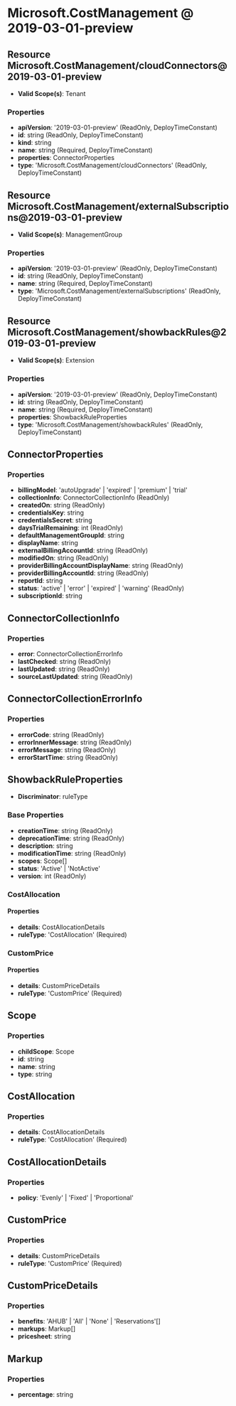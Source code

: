 # Microsoft.CostManagement @ 2019-03-01-preview

## Resource Microsoft.CostManagement/cloudConnectors@2019-03-01-preview
* **Valid Scope(s)**: Tenant
### Properties
* **apiVersion**: '2019-03-01-preview' (ReadOnly, DeployTimeConstant)
* **id**: string (ReadOnly, DeployTimeConstant)
* **kind**: string
* **name**: string (Required, DeployTimeConstant)
* **properties**: ConnectorProperties
* **type**: 'Microsoft.CostManagement/cloudConnectors' (ReadOnly, DeployTimeConstant)

## Resource Microsoft.CostManagement/externalSubscriptions@2019-03-01-preview
* **Valid Scope(s)**: ManagementGroup
### Properties
* **apiVersion**: '2019-03-01-preview' (ReadOnly, DeployTimeConstant)
* **id**: string (ReadOnly, DeployTimeConstant)
* **name**: string (Required, DeployTimeConstant)
* **type**: 'Microsoft.CostManagement/externalSubscriptions' (ReadOnly, DeployTimeConstant)

## Resource Microsoft.CostManagement/showbackRules@2019-03-01-preview
* **Valid Scope(s)**: Extension
### Properties
* **apiVersion**: '2019-03-01-preview' (ReadOnly, DeployTimeConstant)
* **id**: string (ReadOnly, DeployTimeConstant)
* **name**: string (Required, DeployTimeConstant)
* **properties**: ShowbackRuleProperties
* **type**: 'Microsoft.CostManagement/showbackRules' (ReadOnly, DeployTimeConstant)

## ConnectorProperties
### Properties
* **billingModel**: 'autoUpgrade' | 'expired' | 'premium' | 'trial'
* **collectionInfo**: ConnectorCollectionInfo (ReadOnly)
* **createdOn**: string (ReadOnly)
* **credentialsKey**: string
* **credentialsSecret**: string
* **daysTrialRemaining**: int (ReadOnly)
* **defaultManagementGroupId**: string
* **displayName**: string
* **externalBillingAccountId**: string (ReadOnly)
* **modifiedOn**: string (ReadOnly)
* **providerBillingAccountDisplayName**: string (ReadOnly)
* **providerBillingAccountId**: string (ReadOnly)
* **reportId**: string
* **status**: 'active' | 'error' | 'expired' | 'warning' (ReadOnly)
* **subscriptionId**: string

## ConnectorCollectionInfo
### Properties
* **error**: ConnectorCollectionErrorInfo
* **lastChecked**: string (ReadOnly)
* **lastUpdated**: string (ReadOnly)
* **sourceLastUpdated**: string (ReadOnly)

## ConnectorCollectionErrorInfo
### Properties
* **errorCode**: string (ReadOnly)
* **errorInnerMessage**: string (ReadOnly)
* **errorMessage**: string (ReadOnly)
* **errorStartTime**: string (ReadOnly)

## ShowbackRuleProperties
* **Discriminator**: ruleType
### Base Properties
* **creationTime**: string (ReadOnly)
* **deprecationTime**: string (ReadOnly)
* **description**: string
* **modificationTime**: string (ReadOnly)
* **scopes**: Scope[]
* **status**: 'Active' | 'NotActive'
* **version**: int (ReadOnly)
### CostAllocation
#### Properties
* **details**: CostAllocationDetails
* **ruleType**: 'CostAllocation' (Required)

### CustomPrice
#### Properties
* **details**: CustomPriceDetails
* **ruleType**: 'CustomPrice' (Required)


## Scope
### Properties
* **childScope**: Scope
* **id**: string
* **name**: string
* **type**: string

## CostAllocation
### Properties
* **details**: CostAllocationDetails
* **ruleType**: 'CostAllocation' (Required)

## CostAllocationDetails
### Properties
* **policy**: 'Evenly' | 'Fixed' | 'Proportional'

## CustomPrice
### Properties
* **details**: CustomPriceDetails
* **ruleType**: 'CustomPrice' (Required)

## CustomPriceDetails
### Properties
* **benefits**: 'AHUB' | 'All' | 'None' | 'Reservations'[]
* **markups**: Markup[]
* **pricesheet**: string

## Markup
### Properties
* **percentage**: string

